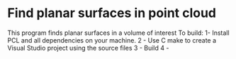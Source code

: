 # Find planar surfaces in point cloud
 This program finds planar surfaces in a volume of interest
To build:
1- Install PCL and all dependencies on your machine.
2 - Use C make to create a Visual Studio project using the source files
3 - Build
4 - 
